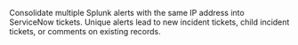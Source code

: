 Consolidate multiple Splunk alerts with the same IP address into ServiceNow tickets. Unique alerts lead to new incident tickets, child incident tickets, or comments on existing records.